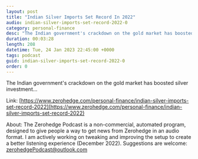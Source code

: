```yaml
---
layout: post
title: "Indian Silver Imports Set Record In 2022"
audio: indian-silver-imports-set-record-2022-0
category: personal-finance
desc: "The Indian government's crackdown on the gold market has boosted silver investment..."
duration: 00:03:28
length: 208
datetime: Tue, 24 Jan 2023 22:45:00 +0000
tags: podcast
guid: indian-silver-imports-set-record-2022-0
order: 0
---
```

The Indian government's crackdown on the gold market has boosted silver investment...

Link: [https://www.zerohedge.com/personal-finance/indian-silver-imports-set-record-2022](https://www.zerohedge.com/personal-finance/indian-silver-imports-set-record-2022)

About: The Zerohedge Podcast is a non-commercial, automated program, designed to give people a way to get news from Zerohedge in an audio format.  I am actively working on tweaking and improving the setup to create a better listening experience (December 2022).  Suggestions are welcome: [zerohedgePodcast@outlook.com](mailto:zerohedgePodcast@outlook.com)
